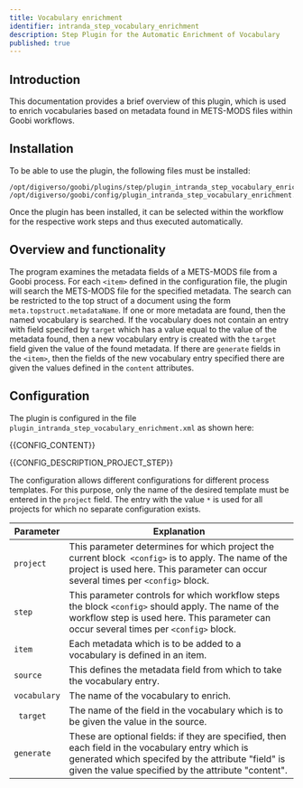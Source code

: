 ```yaml
---
title: Vocabulary enrichment
identifier: intranda_step_vocabulary_enrichment
description: Step Plugin for the Automatic Enrichment of Vocabulary
published: true
---
```


## Introduction
This documentation provides a brief overview of this plugin, which is used to enrich vocabularies based on metadata found in METS-MODS files within Goobi workflows.

## Installation
To be able to use the plugin, the following files must be installed:

```
/opt/digiverso/goobi/plugins/step/plugin_intranda_step_vocabulary_enrichment.jar
/opt/digiverso/goobi/config/plugin_intranda_step_vocabulary_enrichment.xml
```

Once the plugin has been installed, it can be selected within the workflow for the respective work steps and thus executed automatically. 

## Overview and functionality
The program examines the metadata fields of a METS-MODS file from a Goobi process. For each `<item>` defined in the configuration file, the plugin will search the METS-MODS file for the specified metadata. The search can be restricted to the top struct of a document using the form `meta.topstruct.metadataName`. If one or more metadata are found, then the named vocabulary is searched. If the vocabulary does not contain an entry with field specifed by `target` which has a value equal to the value of the metadata found, then a new vocabulary entry is created with the `target` field given the value of the found metadata. If there are `generate` fields in the `<item>`, then the fields of the new vocabulary entry specified there are given the values defined in the `content` attributes.


## Configuration
The plugin is configured in the file `plugin_intranda_step_vocabulary_enrichment.xml` as shown here:

{{CONFIG_CONTENT}}

{{CONFIG_DESCRIPTION_PROJECT_STEP}}

The configuration allows different configurations for different process templates. For this purpose, only the name of the desired template must be entered in the `project` field. The entry with the value `*` is used for all projects for which no separate configuration exists.

Parameter               | Explanation
------------------------|------------------------------------
|  `project` | This parameter determines for which project the current block` <config>` is to apply. The name of the project is used here. This parameter can occur several times per `<config>` block.  |
|  `step` | This parameter controls for which workflow steps the block `<config>` should apply. The name of the workflow step is used here. This parameter can occur several times per `<config>` block.  |
|`item`| Each metadata which is to be added to a vocabulary is defined in an item. |
|`source`   |This defines the metadata field from which to take the vocabulary entry.    |
|`vocabulary`   | The name of the vocabulary to enrich.  |
|` target`  | The name of the field in the vocabulary which is to be given the value in the source. |
|`generate`   | These are optional fields: if they are specified, then each field in the vocabulary entry which is generated which specifed by the attribute "field" is given the value specified by the attribute "content".  |